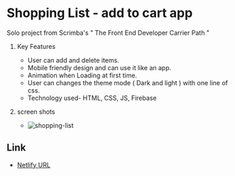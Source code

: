# Shopping List - add to cart app
Solo project from Scrimba's " The Front End Developer Carrier Path "

 1. Key Features
    - User can add and delete items.
    - Mobile friendly design and can use it like an app.
    - Animation when Loading at first time.
    - User can changes the theme mode ( Dark and light ) with one line of css.
    - Technology used- HTML, CSS, JS, Firebase

 2. screen shots
     - ![shopping-list](https://github.com/harshnaikAI/shoppingList-app/assets/124079700/b3208989-297c-48cc-bb97-b4113a747335)
   
 ## Link

   - [Netlify URL](https://add-to-cart-veeresha.netlify.app/)
